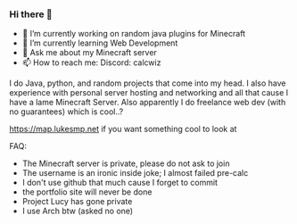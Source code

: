 ### Hi there 👋

- 🔭 I’m currently working on random java plugins for Minecraft
- 🌱 I’m currently learning Web Development
- 💬 Ask me about my Minecraft server
- 📫 How to reach me: Discord: calcwiz

I do Java, python, and random projects that come into my head. I also have experience with personal server hosting and networking and all that cause I have a lame Minecraft Server. Also apparently I do freelance web dev (with no guarantees) which is cool..?

https://map.lukesmp.net
if you want something cool to look at

FAQ:
- The Minecraft server is private, please do not ask to join
- The username is an ironic inside joke; I almost failed pre-calc
- I don't use github that much cause I forget to commit
- the portfolio site will never be done
- Project Lucy has gone private
- I use Arch btw (asked no one)
